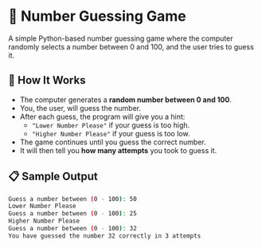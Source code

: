 # 🎯 Number Guessing Game

A simple Python-based number guessing game where the computer randomly selects a number between 0 and 100, and the user tries to guess it.

## 🧠 How It Works

- The computer generates a **random number between 0 and 100**.
- You, the user, will guess the number.
- After each guess, the program will give you a hint:
  - `"Lower Number Please"` if your guess is too high.
  - `"Higher Number Please"` if your guess is too low.
- The game continues until you guess the correct number.
- It will then tell you **how many attempts** you took to guess it.

## 📋 Sample Output

```bash
Guess a number between (0 - 100): 50
Lower Number Please
Guess a number between (0 - 100): 25
Higher Number Please
Guess a number between (0 - 100): 32
You have guessed the number 32 correctly in 3 attempts
